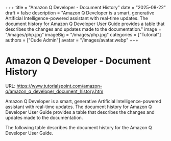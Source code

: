 +++
title = "Amazon Q Developer - Document History"
date = "2025-08-22"
draft = false
description = "Amazon Q Developer is a smart, generative Artificial Intelligence-powered assistant with real-time updates. The document history for Amazon Q Developer User Guide provides a table that describes the changes and updates made to the documentation."
image = "/images/php.jpg"
imageBig = "/images/php.jpg"
categories = ["Tutorial"]
authors = ["Cude Admin"]
avatar = "/images/avatar.webp"
+++

# Amazon Q Developer - Document History

URL: https://www.tutorialspoint.com/amazon-q/amazon_q_developer_document_history.htm

Amazon Q Developer is a smart, generative Artificial Intelligence-powered assistant with real-time updates. The document history for Amazon Q Developer User Guide provides a table that describes the changes and updates made to the documentation.

The following table describes the document history for the Amazon Q Developer User Guide.
